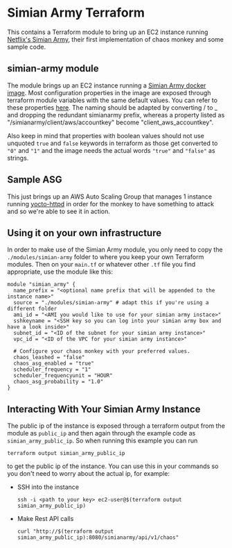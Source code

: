 # Simian Army Terraform

This contains a Terraform module to bring up an EC2 instance running [Netflix's Simian Army](https://github.com/Netflix/SimianArmy),
their first implementation of chaos monkey and some sample code.

## simian-army module

The module brings up an EC2 instance running a [Simian Army docker image](https://hub.docker.com/r/mlafeldt/simianarmy/). Most configuration
properties in the image are exposed through terraform module variables with the same default values. You can refer to these properties
[here](https://github.com/mlafeldt/docker-simianarmy/blob/master/docs/configuration-properties.md).
The naming should be adapted by converting / to _ and dropping the redundant simianarmy prefix, whereas a property listed as
"/simianarmy/client/aws/accountkey" become "client_aws_accountkey".

Also keep in mind that properties with boolean values should not use unquoted `true` and `false` keywords in terraform
as those get converted to `"0"` and `"1"` and the image needs the actual words `"true"` and `"false"` as strings.

## Sample ASG

This just brings up an AWS Auto Scaling Group that manages 1 instance running [yocto-httpd](https://github.com/felixb/yocto-httpd) in order
for the monkey to have something to attack and so we're able to see it in action.

## Using it on your own infrastructure

In order to make use of the Simian Army module, you only need to copy the `./modules/simian-army` folder to where you keep your own Terraform modules.
Then on your `main.tf` or whatever other `.tf` file you find appropriate, use the module like this:

```hcl
module "simian_army" {
  name_prefix = "<optional name prefix that will be appended to the instance name>"
  source = "./modules/simian-army" # adapt this if you're using a different folder
  ami_id = "<AMI you would like to use for your simian army instace>"
  sshkeyname = "<SSH key so you can log into your simian army box and have a look inside>"
  subnet_id = "<ID of the subnet for your simian army instance>"
  vpc_id = "<ID of the VPC for your simian army instance>"

  # Configure your chaos monkey with your preferred values.
  chaos_leashed = "false"
  chaos_asg_enabled = "true"
  scheduler_frequency = "1"
  scheduler_frequencyunit = "HOUR"
  chaos_asg_probability = "1.0"
}
```

## Interacting With Your Simian Army Instance

The public ip of the instance is exposed through a terraform output from the module as `public_ip` and then again through the example code as `simian_army_public_ip`.
So when running this example you can run

```
terraform output simian_army_public_ip
```

to get the public ip of the instance. You can use this in your commands so you don't need to worry about the actual ip, for example:

* SSH into the instance
    ```
    ssh -i <path to your key> ec2-user@$(terraform output simian_army_public_ip)
    ```

* Make Rest API calls
    ```
    curl "http://$(terraform output simian_army_public_ip):8080/simianarmy/api/v1/chaos"
    ```

